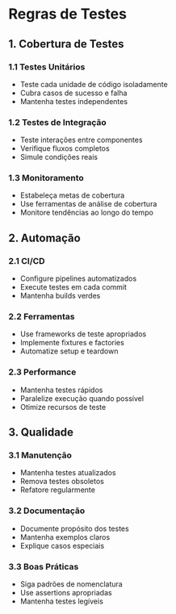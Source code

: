 # Regras de Testes

## 1. Cobertura de Testes

### 1.1 Testes Unitários

- Teste cada unidade de código isoladamente
- Cubra casos de sucesso e falha
- Mantenha testes independentes

### 1.2 Testes de Integração

- Teste interações entre componentes
- Verifique fluxos completos
- Simule condições reais

### 1.3 Monitoramento

- Estabeleça metas de cobertura
- Use ferramentas de análise de cobertura
- Monitore tendências ao longo do tempo

## 2. Automação

### 2.1 CI/CD

- Configure pipelines automatizados
- Execute testes em cada commit
- Mantenha builds verdes

### 2.2 Ferramentas

- Use frameworks de teste apropriados
- Implemente fixtures e factories
- Automatize setup e teardown

### 2.3 Performance

- Mantenha testes rápidos
- Paralelize execução quando possível
- Otimize recursos de teste

## 3. Qualidade

### 3.1 Manutenção

- Mantenha testes atualizados
- Remova testes obsoletos
- Refatore regularmente

### 3.2 Documentação

- Documente propósito dos testes
- Mantenha exemplos claros
- Explique casos especiais

### 3.3 Boas Práticas

- Siga padrões de nomenclatura
- Use assertions apropriadas
- Mantenha testes legíveis
